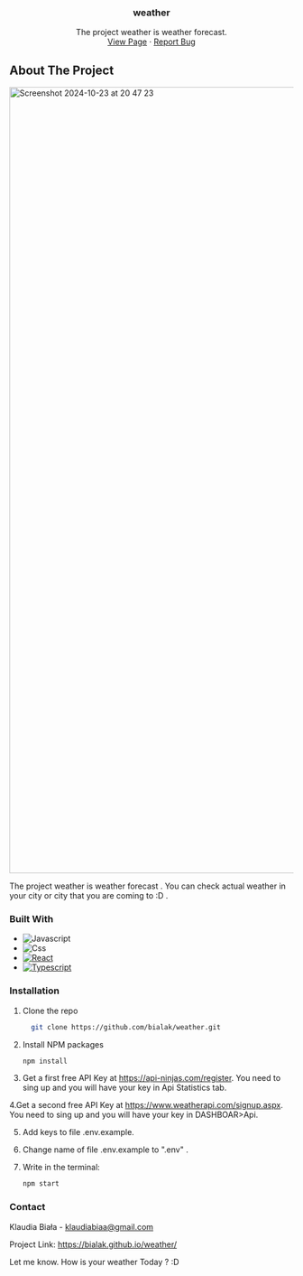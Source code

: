 <h3 align="center">weather</h3>
  <p align="center">
     The project weather is weather forecast.
    <br />
    <a href="https://bialak.github.io/weather/">View Page</a>
    ·
    <a href="https://github.com/bialak/weather/issues/new">Report Bug</a>
  </p>
</div>

## About The Project

<img width="1393" alt="Screenshot 2024-10-23 at 20 47 23" src="https://github.com/user-attachments/assets/937cc333-f0ab-47c7-b383-56cd01559f1c">

The project weather is weather forecast . You can check actual weather in your city or city that you are coming to :D . 

### Built With

* ![Javascript][Javacript-logo]
* ![Css][Css-logo]
* [![React][React.js]][React-url]
* [![Typescript][Typescript-logo]][Typescript-url]


### Installation

1. Clone the repo
   ```sh
     git clone https://github.com/bialak/weather.git 
   ```
2. Install NPM packages
   ```sh
   npm install
   ```

3. Get a first free API Key at https://api-ninjas.com/register. You need to sing up and you will have your key in Api Statistics tab.

4.Get a second free API Key at  https://www.weatherapi.com/signup.aspx. You need to sing up and you will have your key in  DASHBOAR>Api.

5. Add keys to file .env.example.

6. Change name of file .env.example to ".env" .

7. Write in the terminal:
    ```sh
    npm start 
   ```
   
### Contact

Klaudia Biała - klaudiabiaa@gmail.com

Project Link: https://bialak.github.io/weather/


Let me know. How is your weather Today ? :D 


[React.js]: https://img.shields.io/badge/React-20232A?style=for-the-badge&logo=react&logoColor=61DAFB
[React-url]: https://reactjs.org/
[Javacript-logo]: https://img.shields.io/badge/javascript-%23323330.svg?style=for-the-badge&logo=javascript&logoColor=F7DF1E
[Css-logo]: https://img.shields.io/badge/CSS-%231572B6.svg?style=for-the-badge&logo=CSS3&logoColor=white
[Typescript-logo]: https://img.shields.io/badge/TypeScript-%23007ACC.svg?style=for-the-badge&logo=TypeScript&logoColor=white
[Typescript-url]: https://www.typescriptlang.org/

